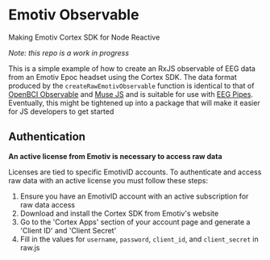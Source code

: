 # Emotiv Observable
Making Emotiv Cortex SDK for Node Reactive

*Note: this repo is a work in progress*

This is a simple example of how to create an RxJS observable of EEG data from an Emotiv Epoc headset using the Cortex SDK. The data format produced by the `createRawEmotivObservable` function is identical to that of [OpenBCI Observable](https://github.com/neurosity/openbci-observable) and [Muse JS](https://github.com/urish/muse-js) and is suitable for use with [EEG Pipes](https://github.com/neurosity/eeg-pipes). Eventually, this might be tightened up into a package that will make it easier for JS developers to get started 

## Authentication
**An active license from Emotiv is necessary to access raw data**

Licenses are tied to specific EmotivID accounts. To authenticate and access raw data with an active license you must follow these steps:
1. Ensure you have an EmotivID account with an active subscription for raw data access
2.  Download and install the Cortex SDK from Emotiv's website
3. Go to the 'Cortex Apps' section of your account page and generate a 'Client ID' and 'Client Secret'
4. Fill in the values for `username`, `password`, `client_id`, and `client_secret` in raw.js